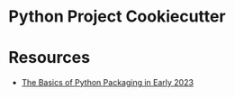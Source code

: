 # Python Project Cookiecutter

# Resources
- [The Basics of Python Packaging in Early 2023](https://drivendata.co/blog/python-packaging-2023)